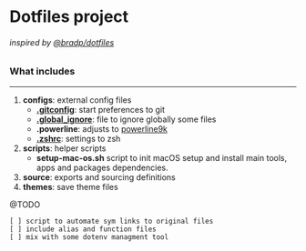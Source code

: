 # Dotfiles project
###### inspired by [@bradp/dotfiles](https://github.com/bradp/dotfiles)

### What includes
----------------

1. **configs**: external config files
    * [**.gitconfig**](https://git-scm.com/book/en/v2/Customizing-Git-Git-Configuration): start preferences to git
    * [**.global_ignore**](https://git-scm.com/docs/gitignore): file to ignore globally some files
    * **.powerline**: adjusts to [powerline9k](https://github.com/bhilburn/powerlevel9k)
    * [**.zshrc**](http://www.zsh.org/): settings to zsh
2. **scripts**: helper scripts
    * **setup-mac-os.sh** script to init macOS setup and install main tools, apps and packages dependencies.
3. **source**: exports and sourcing definitions
4. **themes**: save theme files


@TODO

    [ ] script to automate sym links to original files
    [ ] include alias and function files
    [ ] mix with some dotenv managment tool
